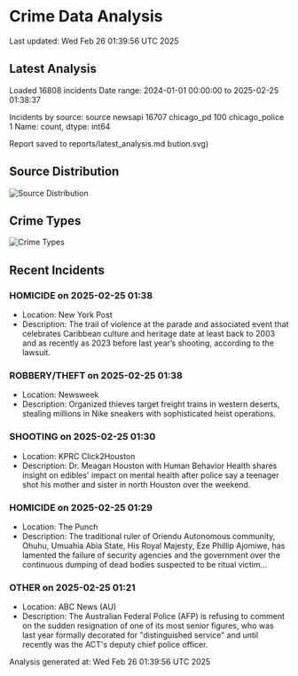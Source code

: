 # Crime Data Analysis
Last updated: Wed Feb 26 01:39:56 UTC 2025

## Latest Analysis

Loaded 16808 incidents
Date range: 2024-01-01 00:00:00 to 2025-02-25 01:38:37

Incidents by source:
source
newsapi           16707
chicago_pd          100
chicago_police        1
Name: count, dtype: int64

Report saved to reports/latest_analysis.md
bution.svg)

## Source Distribution
![Source Distribution](images/source_distribution.svg)

## Crime Types
![Crime Types](images/crime_types.svg)

## Recent Incidents

### HOMICIDE on 2025-02-25 01:38
- Location: New York Post
- Description: The trail of violence at the parade and associated event that celebrates Caribbean culture and heritage date at least back to 2003 and as recently as 2023 before last year’s shooting, according to the lawsuit.


### ROBBERY/THEFT on 2025-02-25 01:38
- Location: Newsweek
- Description: Organized thieves target freight trains in western deserts, stealing millions in Nike sneakers with sophisticated heist operations.


### SHOOTING on 2025-02-25 01:30
- Location: KPRC Click2Houston
- Description: Dr. Meagan Houston with Human Behavior Health shares insight on edibles' impact on mental health after police say a teenager shot his mother and sister in north Houston over the weekend.


### HOMICIDE on 2025-02-25 01:29
- Location: The Punch
- Description: The traditional ruler of Oriendu Autonomous community, Ohuhu, Umuahia Abia State, His Royal Majesty, Eze Phillip Ajomiwe, has lamented the failure of security agencies and the government over the continuous dumping of dead bodies suspected to be ritual victim…


### OTHER on 2025-02-25 01:21
- Location: ABC News (AU)
- Description: The Australian Federal Police (AFP) is refusing to comment on the sudden resignation of one of its most senior figures, who was last year formally decorated for "distinguished service" and until recently was the ACT's deputy chief police officer.

Analysis generated at: Wed Feb 26 01:39:56 UTC 2025

